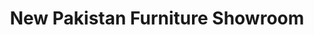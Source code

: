 ---
title: "New Pakistan Furniture Showroom"
url: /karachi/new-pakistan-furniture-showroom/
shop: furniture
---